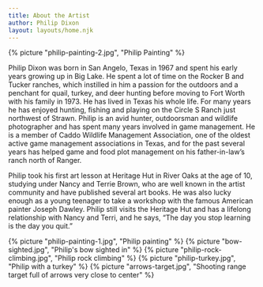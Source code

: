 ```yaml
---
title: About the Artist
author: Philip Dixon
layout: layouts/home.njk
---
```


{% picture "philip-painting-2.jpg", "Philip Painting" %}

Philip Dixon was born in San Angelo, Texas in 1967 and spent his early years growing up in Big Lake. He spent a lot of time on the Rocker B and Tucker ranches, which instilled in him a passion for the outdoors and a penchant for quail, turkey, and deer hunting before moving to Fort Worth with his family in 1973. He has lived in Texas his whole life. For many years he has enjoyed hunting, fishing and playing on the Circle S Ranch just northwest of Strawn. Philip is an avid hunter, outdoorsman and wildlife photographer and has spent many years involved in game management. He is a member of Caddo Wildlife Management Association, one of the oldest active game management associations in Texas, and for the past several years has helped game and food plot management on his father-in-law’s ranch north of Ranger.

Philip took his first art lesson at Heritage Hut in River Oaks at the age of 10, studying under Nancy and Terrie Brown, who are well known in the artist community and have published several art books. He was also lucky enough as a young teenager to take a workshop with the famous American painter Joseph Dawley. Philip still visits the Heritage Hut and has a lifelong relationship with Nancy and Terri, and he says, “The day you stop learning is the day you quit.”

{% picture "philip-painting-1.jpg", "Philip painting" %}
{% picture "bow-sighted.jpg", "Philip's bow sighted in" %}
{% picture "philip-rock-climbing.jpg", "Philip rock climbing" %}
{% picture "philip-turkey.jpg", "Philip with a turkey" %}
{% picture "arrows-target.jpg", "Shooting range target full of arrows very close to center" %}